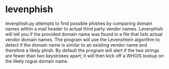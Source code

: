 # levenphish
levenphish.py attempts to find possible phishes by comparing domain names within a mail header to actual third party vendor names. Levenphish will tell you if the provided domain name was found in a file that lists actual vendor domain names. The program will use the Levenshtein algorithm to detect if the domain name is similar to an existing vendor name and therefore a likely phish. By default the program will alert if the two strings are fewer than two keystrokes apart; it will then kick off a WHOIS lookup on the likely rogue
domain name.
